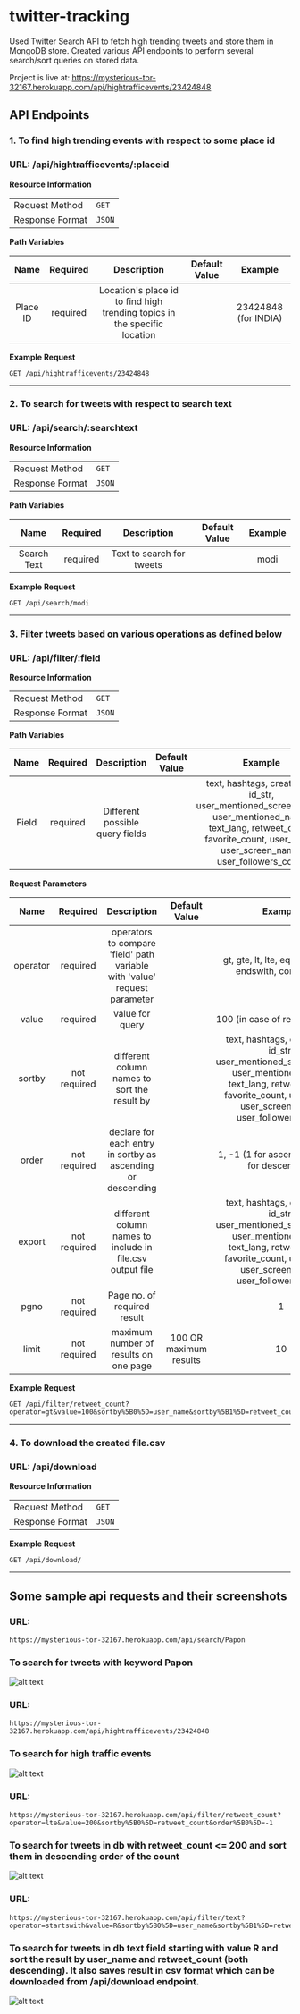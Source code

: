 # twitter-tracking

Used Twitter Search API to fetch high trending tweets and store them in MongoDB store. Created various API endpoints to perform several search/sort queries on stored data.

Project is live at: https://mysterious-tor-32167.herokuapp.com/api/hightrafficevents/23424848

## API Endpoints

### 1. To find high trending events with respect to some place id

### URL: /api/hightrafficevents/:placeid

**Resource Information**

|                 |        |
| --------------- | ------ |
| Request Method  | `GET`  |
| Response Format | `JSON` |

**Path Variables**

|   Name   | Required |                                Description                                | Default Value |       Example        |
| :------: | :------: | :-----------------------------------------------------------------------: | :-----------: | :------------------: |
| Place ID | required | Location's place id to find high trending topics in the specific location |               | 23424848 (for INDIA) |

**Example Request**

`GET /api/hightrafficevents/23424848`

---

### 2. To search for tweets with respect to search text

### URL: /api/search/:searchtext

**Resource Information**

|                 |        |
| --------------- | ------ |
| Request Method  | `GET`  |
| Response Format | `JSON` |

**Path Variables**

|    Name     | Required |        Description        | Default Value | Example |
| :---------: | :------: | :-----------------------: | :-----------: | :-----: |
| Search Text | required | Text to search for tweets |               |  modi   |

**Example Request**

`GET /api/search/modi`

---

### 3. Filter tweets based on various operations as defined below

### URL: /api/filter/:field

**Resource Information**

|                 |        |
| --------------- | ------ |
| Request Method  | `GET`  |
| Response Format | `JSON` |

**Path Variables**

| Name  | Required |           Description           | Default Value |                                                                                     Example                                                                                      |
| :---: | :------: | :-----------------------------: | :-----------: | :------------------------------------------------------------------------------------------------------------------------------------------------------------------------------: |
| Field | required | Different possible query fields |               | text, hashtags, created_at, id_str, user_mentioned_screen_name, user_mentioned_name, text_lang, retweet_count, favorite_count, user_name, user_screen_name, user_followers_count |

**Request Parameters**

|   Name   |   Required   |                                Description                                |     Default Value      |                                                                                     Example                                                                                      |
| :------: | :----------: | :-----------------------------------------------------------------------: | :--------------------: | :------------------------------------------------------------------------------------------------------------------------------------------------------------------------------: |
| operator |   required   | operators to compare 'field' path variable with 'value' request parameter |                        |                                                             gt, gte, lt, lte, eq, startswith, endswith, contains, is                                                             |
|  value   |   required   |                              value for query                              |                        |                                                                          100 (in case of retweet_count)                                                                          |
|  sortby  | not required |               different column names to sort the result by                |                        | text, hashtags, created_at, id_str, user_mentioned_screen_name, user_mentioned_name, text_lang, retweet_count, favorite_count, user_name, user_screen_name, user_followers_count |
|  order   | not required |        declare for each entry in sortby as ascending or descending        |                        |                                                                  1, -1 (1 for ascending and -1 for descending)                                                                   |
|  export  | not required |         different column names to include in file.csv output file         |                        | text, hashtags, created_at, id_str, user_mentioned_screen_name, user_mentioned_name, text_lang, retweet_count, favorite_count, user_name, user_screen_name, user_followers_count |
|   pgno   | not required |                        Page no. of required result                        |                        |                                                                                        1                                                                                         |
|  limit   | not required |                   maximum number of results on one page                   | 100 OR maximum results |                                                                                        10                                                                                        |

**Example Request**

```
GET /api/filter/retweet_count?operator=gt&value=100&sortby%5B0%5D=user_name&sortby%5B1%5D=retweet_count&sortby%5B2%5D=text&order%5B0%5D=-1&order%5B1%5D=-1&order%5B2%5D=-1&export%5B0%5D=text&export%5B1%5D=hashtags&export%5B2%5D=created_at
```

---

### 4. To download the created file.csv

### URL: /api/download

**Resource Information**

|                 |        |
| --------------- | ------ |
| Request Method  | `GET`  |
| Response Format | `JSON` |

**Example Request**

`GET /api/download/`

---

## Some sample api requests and their screenshots

### URL:

```
https://mysterious-tor-32167.herokuapp.com/api/search/Papon
```

### To search for tweets with keyword Papon

![alt text](/screenshots/search.png)

### URL:

```
https://mysterious-tor-32167.herokuapp.com/api/hightrafficevents/23424848
```

### To search for high traffic events

![alt text](/screenshots/hightrafficevents.png)

### URL:

```
https://mysterious-tor-32167.herokuapp.com/api/filter/retweet_count?operator=lte&value=200&sortby%5B0%5D=retweet_count&order%5B0%5D=-1
```

### To search for tweets in db with retweet_count <= 200 and sort them in descending order of the count

![alt text](/screenshots/filterbyretweetcount.png)

### URL:

```
https://mysterious-tor-32167.herokuapp.com/api/filter/text?operator=startswith&value=R&sortby%5B0%5D=user_name&sortby%5B1%5D=retweet_count&order%5B0%5D=-1&order%5B1%5D=-1&export%5B0%5D=user_name&export%5B1%5D=text&export%5B2%5D=hashtags&pgno=0&limit=5
```

### To search for tweets in db text field starting with value R and sort the result by user_name and retweet_count (both descending). It also saves result in csv format which can be downloaded from /api/download endpoint.

![alt text](/screenshots/filterbytextsearch.png)

